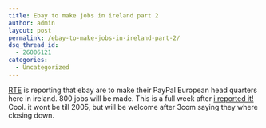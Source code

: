 ```yaml
---
title: Ebay to make jobs in ireland part 2
author: admin
layout: post
permalink: /ebay-to-make-jobs-in-ireland-part-2/
dsq_thread_id:
  - 26006121
categories:
  - Uncategorized
---
```

[RTE][1] is reporting that ebay are to make their PayPal European head quarters here in ireland. 800 jobs will be made. This is a full week after [i reported it!][2] Cool. it wont be till 2005, but will be welcome after 3com saying they where closing down.

 [1]: http://www.rte.ie/news/2003/0916/jobs.html
 [2]: http://blog.lotas-smartman.net/archives/000781.php
